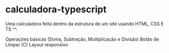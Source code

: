 # calculadora-typescript
Uma calculadora feita dentro da estrutura de um site usando HTML, CSS E TS ^^.

Operações básicas (Soma, Subtração, Multiplicação e Divisão)
Botão de Limpar (C)
Layout responsivo
